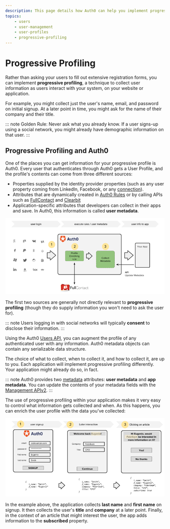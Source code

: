 ```yaml
---
description: This page details how Auth0 can help you implement progressive profiling in your website or application.
topics:
    - users
    - user-management
    - user-profiles
    - progressive-profiling
---
```

# Progressive Profiling

Rather than asking your users to fill out extensive registration forms, you can implement **progressive profiling**, a technique to collect user information as users interact with your system, on your website or application.

For example, you might collect just the user's name, email, and password on initial signup. At a later point in time, you might ask for the name of their company and their title.

::: note
Golden Rule: Never ask what you already know. If a user signs-up using a social network, you might already have demographic information on that user.
:::

## Progressive Profiling and Auth0

One of the places you can get information for your progressive profile is Auth0. Every user that authenticates through Auth0 gets a User Profile, and the profile's contents can come from three different sources:

* Properties supplied by the identity provider properties (such as any user property coming from LinkedIn, Facebook, or any [connection](/identityproviders)).
* Attributes that are dynamically created in [Auth0 Rules](/rules) or by calling APIs such as [FullContact](https://www.fullcontact.com/) and [Clearbit](https://clearbit.com/)
* Application-specific attributes that developers can collect in their apps and save. In Auth0, this information is called **user metadata**.

![Progressive Profiling](/media/articles/user-profile/progressive-profiling.png)

The first two sources are generally not directly relevant to **progressive profiling** (though they do supply information you won't need to ask the user for).

::: note
Users logging in with social networks will typically **consent** to disclose their information.
:::

Using the Auth0 [Users API](/api/v2#!/Users/patch_users_by_id), you can augment the profile of any authenticated user with any information. Auth0 metadata objects can contain any serializable data structure.

The choice of what to collect, when to collect it, and how to collect it, are up to you. Each application will implement progressive profiling differently. Your application might already do so, in fact.

::: note
Auth0 provides two [metadata](/metadata) attributes: **user metadata** and **app metadata**. You can update the contents of your metadata fields with the [Management APIv2](/api/management/v2).
:::

The use of progressive profiling within your application makes it very easy to control what information gets collected and when. As this happens, you can enrich the user profile with the data you've collected:

![Progressive profiling example](/media/articles/user-profile/progressive-profiling-example.png)

In the example above, the application collects **last name** and **first name** on signup. It then collects the user's **title** and **company** at a later point. Finally, in the context of an article that might interest the user, the app adds information to the **subscribed** property.
